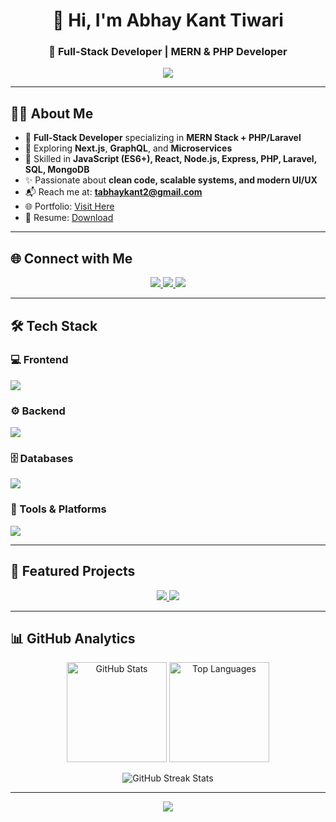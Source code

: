 <!-- Modern Profile README for Abhay Kant Tiwari -->

<h1 align="center">👋 Hi, I'm Abhay Kant Tiwari</h1>
<h3 align="center">🚀 Full-Stack Developer | MERN & PHP Developer</h3>

<p align="center">
  <a href="https://github.com/DenverCoder1/readme-typing-svg">
    <img src="https://readme-typing-svg.demolab.com/?lines=Full-Stack+Developer;MERN+%7C+PHP+%7C+Laravel+%7C+SQL;Building+Scalable+Web+Applications;Clean+Code+%26+Modern+Solutions!&font=Fira%20Code&center=true&width=650&height=50&color=00f7ff&vCenter=true&size=22&pause=1000">
  </a>
</p>

---

## 🙋‍♂️ About Me
- 💼 **Full-Stack Developer** specializing in **MERN Stack + PHP/Laravel**
- 🌱 Exploring **Next.js**, **GraphQL**, and **Microservices**
- 🔧 Skilled in **JavaScript (ES6+), React, Node.js, Express, PHP, Laravel, SQL, MongoDB**
- ✨ Passionate about **clean code, scalable systems, and modern UI/UX**
- 📬 Reach me at: **[tabhaykant2@gmail.com](mailto:tabhaykant2@gmail.com)**
- 🌐 Portfolio: [Visit Here](https://abhay3366.github.io/)  
- 📄 Resume: [Download](https://drive.google.com/file/d/1ydsMJ5_Hv13bOdlamRjg6VKlU2aAa8R2/view?usp=share_link)  

---

## 🌐 Connect with Me
<p align="center">
  <a href="https://www.linkedin.com/in/abhaytiwari3366/" target="_blank">
    <img src="https://img.shields.io/badge/LinkedIn-0A66C2?style=for-the-badge&logo=linkedin&logoColor=white" />
  </a>
  <a href="mailto:tabhaykant2@gmail.com">
    <img src="https://img.shields.io/badge/Email-D14836?style=for-the-badge&logo=gmail&logoColor=white" />
  </a>
  <a href="https://abhay3366.github.io/">
    <img src="https://img.shields.io/badge/Portfolio-000000?style=for-the-badge&logo=vercel&logoColor=white" />
  </a>
</p>

---

## 🛠 Tech Stack

### 💻 Frontend
<p>
  <img src="https://skillicons.dev/icons?i=react,redux,nextjs,js,ts,html,css,bootstrap,jquery" />
</p>

### ⚙️ Backend
<p>
  <img src="https://skillicons.dev/icons?i=nodejs,express,php,laravel" />
</p>

### 🗄 Databases
<p>
  <img src="https://skillicons.dev/icons?i=mongodb,mysql" />
</p>

### 🧰 Tools & Platforms
<p>
  <img src="https://skillicons.dev/icons?i=git,github,postman,vercel,netlify" />
</p>

---

## 📂 Featured Projects

<p align="center">
  <a href="https://github.com/abhay3366">
    <img src="https://github-readme-stats.vercel.app/api/pin/?username=abhay3366&repo=your-mern-project&theme=react" />
  </a>
  <a href="https://github.com/abhay3366">
    <img src="https://github-readme-stats.vercel.app/api/pin/?username=abhay3366&repo=your-laravel-project&theme=react" />
  </a>
</p>

---

## 📊 GitHub Analytics

<p align="center">
  <img src="https://github-readme-stats.vercel.app/api?username=abhay3366&show_icons=true&theme=react&count_private=true" alt="GitHub Stats" height="160"/>
  <img src="https://github-readme-stats.vercel.app/api/top-langs/?username=abhay3366&layout=compact&langs_count=8&theme=react" alt="Top Languages" height="160"/>
</p>

<p align="center">
  <img src="https://github-readme-streak-stats.herokuapp.com?user=abhay3366&theme=react" alt="GitHub Streak Stats" />
</p>

---

<p align="center">
  <img src="https://raw.githubusercontent.com/Trilokia/Trilokia/379277808c61ef204768a61bbc5d25bc7798ccf1/bottom_header.svg" />
</p>
